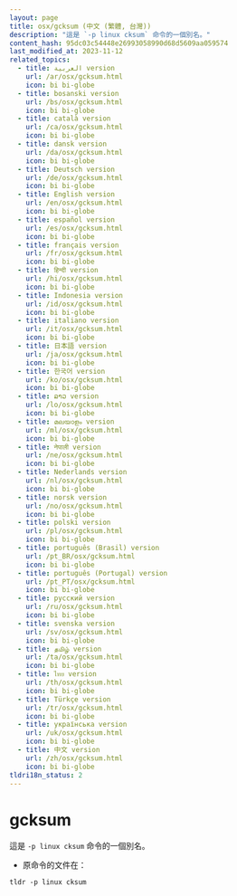 ```yaml
---
layout: page
title: osx/gcksum (中文 (繁體, 台灣))
description: "這是 `-p linux cksum` 命令的一個別名。"
content_hash: 95dc03c54448e26993058990d68d5609aa059574
last_modified_at: 2023-11-12
related_topics:
  - title: العربية version
    url: /ar/osx/gcksum.html
    icon: bi bi-globe
  - title: bosanski version
    url: /bs/osx/gcksum.html
    icon: bi bi-globe
  - title: català version
    url: /ca/osx/gcksum.html
    icon: bi bi-globe
  - title: dansk version
    url: /da/osx/gcksum.html
    icon: bi bi-globe
  - title: Deutsch version
    url: /de/osx/gcksum.html
    icon: bi bi-globe
  - title: English version
    url: /en/osx/gcksum.html
    icon: bi bi-globe
  - title: español version
    url: /es/osx/gcksum.html
    icon: bi bi-globe
  - title: français version
    url: /fr/osx/gcksum.html
    icon: bi bi-globe
  - title: हिन्दी version
    url: /hi/osx/gcksum.html
    icon: bi bi-globe
  - title: Indonesia version
    url: /id/osx/gcksum.html
    icon: bi bi-globe
  - title: italiano version
    url: /it/osx/gcksum.html
    icon: bi bi-globe
  - title: 日本語 version
    url: /ja/osx/gcksum.html
    icon: bi bi-globe
  - title: 한국어 version
    url: /ko/osx/gcksum.html
    icon: bi bi-globe
  - title: ລາວ version
    url: /lo/osx/gcksum.html
    icon: bi bi-globe
  - title: മലയാളം version
    url: /ml/osx/gcksum.html
    icon: bi bi-globe
  - title: नेपाली version
    url: /ne/osx/gcksum.html
    icon: bi bi-globe
  - title: Nederlands version
    url: /nl/osx/gcksum.html
    icon: bi bi-globe
  - title: norsk version
    url: /no/osx/gcksum.html
    icon: bi bi-globe
  - title: polski version
    url: /pl/osx/gcksum.html
    icon: bi bi-globe
  - title: português (Brasil) version
    url: /pt_BR/osx/gcksum.html
    icon: bi bi-globe
  - title: português (Portugal) version
    url: /pt_PT/osx/gcksum.html
    icon: bi bi-globe
  - title: русский version
    url: /ru/osx/gcksum.html
    icon: bi bi-globe
  - title: svenska version
    url: /sv/osx/gcksum.html
    icon: bi bi-globe
  - title: தமிழ் version
    url: /ta/osx/gcksum.html
    icon: bi bi-globe
  - title: ไทย version
    url: /th/osx/gcksum.html
    icon: bi bi-globe
  - title: Türkçe version
    url: /tr/osx/gcksum.html
    icon: bi bi-globe
  - title: українська version
    url: /uk/osx/gcksum.html
    icon: bi bi-globe
  - title: 中文 version
    url: /zh/osx/gcksum.html
    icon: bi bi-globe
tldri18n_status: 2
---
```

# gcksum

這是 `-p linux cksum` 命令的一個別名。

- 原命令的文件在：

`tldr -p linux cksum`
